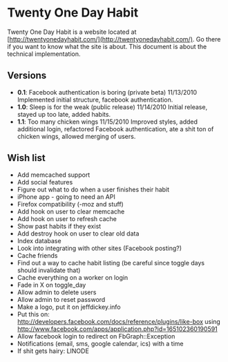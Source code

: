 Twenty One Day Habit
====================

Twenty One Day Habit is a website located at [http://twentyonedayhabit.com/](http://twentyonedayhabit.com/). Go there if you want to know what the site is about. This document is about the technical implementation.

Versions
--------
* **0.1**: Facebook authentication is boring (private beta) 11/13/2010 Implemented initial structure, facebook authentication.
* **1.0**: Sleep is for the weak (public release) 11/14/2010 Initial release, stayed up too late, added habits.
* **1.1**: Too many chicken wings 11/15/2010 Improved styles, added additional login, refactored Facebook authentication, ate a shit ton of chicken wings, allowed merging of users.

Wish list
---------
* Add memcached support
* Add social features
* Figure out what to do when a user finishes their habit
* iPhone app - going to need an API
* Firefox compatibility (-moz and stuff)
* Add hook on user to clear memcache
* Add hook on user to refresh cache
* Show past habits if they exist
* Add destroy hook on user to clear old data
* Index database
* Look into integrating with other sites (Facebook posting?)
* Cache friends
* Find out a way to cache habit listing (be careful since toggle days should invalidate that)
* Cache everything on a worker on login
* Fade in X on toggle_day
* Allow admin to delete users
* Allow admin to reset password
* Make a logo, put it on jeffdickey.info
* Put this on: http://developers.facebook.com/docs/reference/plugins/like-box using http://www.facebook.com/apps/application.php?id=165102360190591
* Allow facebook login to redirect on FbGraph::Exception
* Notifications (email, sms, google calendar, ics) with a time
* If shit gets hairy: LINODE